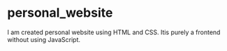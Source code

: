 # personal_website
I am created personal website using HTML and CSS. Itis purely a frontend without using JavaScript.
